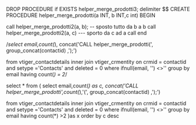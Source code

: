 DROP PROCEDURE if EXISTS helper_merge_prodotti3;
delimiter $$
CREATE PROCEDURE helper_merge_prodotti(a INT, b INT,c int)
BEGIN

call helper_merge_prodotti2(a, b); -- sposto tutto da b a b
call helper_merge_prodotti2(a, c) --- sporto da c ad a
call 
end 


/*select email,count(*), concat('CALL helper_merge_prodotti(', group_concat(contactid) ,');')

from  vtiger_contactdetails inner join vtiger_crmentity  on crmid = contactid and setype ='Contacts' and deleted = 0
where ifnull(email, '') <>''
group by email
having count(*) = 2*/

select * from (
select email,count(*) as c, concat('CALL helper_merge_prodotti',count(*),'(', group_concat(contactid) ,');')

from  vtiger_contactdetails inner join vtiger_crmentity  on crmid = contactid and setype ='Contacts' and deleted = 0
where ifnull(email, '') <>''
group by email
having count(*) >2
)as x order by c desc
